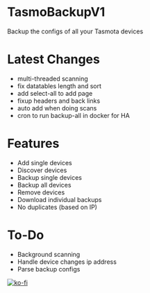 # TasmoBackupV1
Backup the configs of all your Tasmota devices


# Latest Changes
* multi-threaded scanning
* fix datatables length and sort
* add select-all to add page
* fixup headers and back links
* auto add when doing scans
* cron to run backup-all in docker for HA

# Features
* Add single devices
* Discover devices
* Backup single devices
* Backup all devices
* Remove devices
* Download individual backups
* No duplicates (based on IP)

# To-Do
* Background scanning
* Handle device changes ip address
* Parse backup configs

[![ko-fi](https://www.ko-fi.com/img/githubbutton_sm.svg)](https://ko-fi.com/E1E21J93T)
